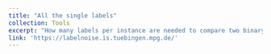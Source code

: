 ```yaml
---
title: "All the single labels"
collection: Tools
excerpt: "How many labels per instance are needed to compare two binary classifiers? Accompanying tool to the paper <a href='https://arxiv.org/pdf/2402.02249.pdf'> Don't Label Twice: Quantity Beats Quality when Comparing Binary Classifiers on a Budget</a>."
link: 'https://labelnoise.is.tuebingen.mpg.de/'
---
```

